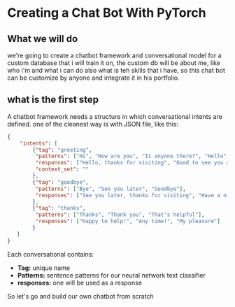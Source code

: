 # Creating a Chat Bot With PyTorch

## What we will do

we're going to create a chatbot framework and conversational model for a custom database that i will train it on, the custom db will be about me, like who i'm and what i can do also what is teh skills that i have, so this chat bot can be customize by anyone and integrate it in his portfolio.

## what is the first step

A chatbot framework needs a structure in which conversational intents are defined. one of the cleanest way is with JSON file, like this:

```JSON
{
    "intents": [
        {"tag": "greeting",
         "patterns": ["Hi", "How are you", "Is anyone there?", "Hello", "Good day"],
         "responses": ["Hello, thanks for visiting", "Good to see you again", "Hi there, how can I help?"],
         "context_set": ""
        },
        {"tag": "goodbye",
         "patterns": ["Bye", "See you later", "Goodbye"],
         "responses": ["See you later, thanks for visiting", "Have a nice day", "Bye! Come back again soon."]
        },
        {"tag": "thanks",
         "patterns": ["Thanks", "Thank you", "That's helpful"],
         "responses": ["Happy to help!", "Any time!", "My pleasure"]
        }
   ]
}
```

Each conversational contains:

- **Tag:** unique name
- **Patterns:** sentence patterns for our neural network text classifier
- **responses:** one will be used as a response

So let's go and build our own chatbot from scratch
